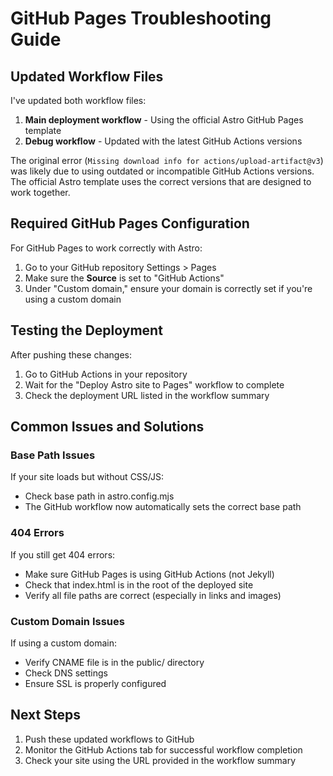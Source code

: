 # GitHub Pages Troubleshooting Guide

## Updated Workflow Files

I've updated both workflow files:
1. **Main deployment workflow** - Using the official Astro GitHub Pages template
2. **Debug workflow** - Updated with the latest GitHub Actions versions

The original error (`Missing download info for actions/upload-artifact@v3`) was likely due to using outdated or incompatible GitHub Actions versions. The official Astro template uses the correct versions that are designed to work together.

## Required GitHub Pages Configuration

For GitHub Pages to work correctly with Astro:

1. Go to your GitHub repository Settings > Pages
2. Make sure the **Source** is set to "GitHub Actions"
3. Under "Custom domain," ensure your domain is correctly set if you're using a custom domain

## Testing the Deployment

After pushing these changes:

1. Go to GitHub Actions in your repository
2. Wait for the "Deploy Astro site to Pages" workflow to complete
3. Check the deployment URL listed in the workflow summary

## Common Issues and Solutions

### Base Path Issues
If your site loads but without CSS/JS:
- Check base path in astro.config.mjs
- The GitHub workflow now automatically sets the correct base path

### 404 Errors
If you still get 404 errors:
- Make sure GitHub Pages is using GitHub Actions (not Jekyll)
- Check that index.html is in the root of the deployed site
- Verify all file paths are correct (especially in links and images)

### Custom Domain Issues
If using a custom domain:
- Verify CNAME file is in the public/ directory
- Check DNS settings 
- Ensure SSL is properly configured

## Next Steps

1. Push these updated workflows to GitHub
2. Monitor the GitHub Actions tab for successful workflow completion
3. Check your site using the URL provided in the workflow summary